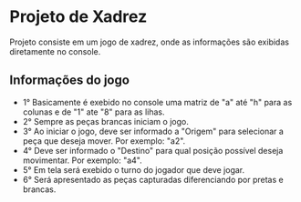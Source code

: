 # Projeto de Xadrez

Projeto consiste em um jogo de xadrez, onde as informações são exibidas diretamente no console.

## Informações do jogo

   - 1° Basicamente é exebido no console uma matriz de "a" até "h" para as colunas e de "1" ate "8" para as lihas.
   - 2° Sempre as peças brancas iniciam o jogo.
   - 3° Ao iniciar o jogo, deve ser informado a "Origem" para selecionar a peça que deseja mover. Por exemplo: "a2".
   - 4° Deve ser informado o "Destino" para qual posição possível deseja movimentar. Por exemplo: "a4".
   - 5° Em tela será exebido o turno do jogador que deve jogar.
   - 6° Será apresentado as peças capturadas diferenciando por pretas e brancas.